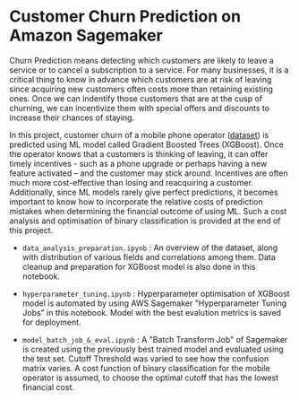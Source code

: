 # Customer Churn Prediction on Amazon Sagemaker

Churn Prediction means detecting which customers are likely to leave a service or to cancel a subscription to a service. For many businesses, it is a critical thing to know in advance which customers are at risk of leaving since acquiring new customers often costs more than retaining existing ones. Once we can indentify those customers that are at the cusp of churning, we can incentivize them with special offers and discounts to increase their chances of staying.

In this project, customer churn of a mobile phone operator ([dataset](https://www.kaggle.com/datasets/blastchar/telco-customer-churn)) is predicted using ML model called Gradient Boosted Trees (XGBoost). Once the operator knows that a customers is thinking of leaving, it can offer timely incentives - such as a phone upgrade or perhaps having a new feature activated – and the customer may stick around. Incentives are often much more cost-effective than losing and reacquiring a customer. Additionally, since ML models rarely give perfect predictions, it becomes important to know how to incorporate the relative costs of prediction mistakes when determining the financial outcome of using ML. Such a cost analysis and optimisation of binary classification is provided at the end of this project.

- `data_analysis_preparation.ipynb` : An overview of the dataset, along with distribution of various fields and correlations among them. Data cleanup and preparation for XGBoost model is also done in this notebook.

- `hyperparameter_tuning.ipynb` : Hyperparameter optimisation of XGBoost model is automated by using AWS Sagemaker "Hyperparameter Tuning Jobs" in this notebook. Model with the best evalution metrics is saved for deployment.

- `model_batch_job_&_eval.ipynb` : A "Batch Transform Job" of Sagemaker is created using the previously best trained model and evaluated using the test set. Cutoff Threshold was varied to see how the confusion matrix varies. A cost function of binary classification for the mobile operator is assumed, to choose the optimal cutoff that has the lowest financial cost.


